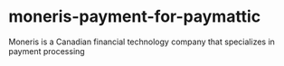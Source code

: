 # moneris-payment-for-paymattic
Moneris is a Canadian financial technology company that specializes in payment processing
